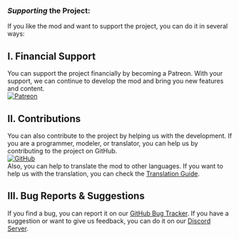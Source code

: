 ### ***Supporting* the Project:**
If you like the mod and want to support the project, you can do it in several ways:

## **I. Financial Support**
You can support the project financially by becoming a Patreon. With your support, we can continue to develop the mod and bring you new features and content.  
[![Patreon](https://img.shields.io/badge/Patreon-Subscribe-yellow?style=for-the-badge&logo=Patreon)](https://www.patreon.com/dragonminez)

## **II. Contributions**
You can also contribute to the project by helping us with the development. If you are a programmer, modeler, or translator, you can help us by contributing to the project on GitHub.  
[![GitHub](https://img.shields.io/badge/GitHub-Progress_Board-red?style=for-the-badge&logo=GitHub)](https://github.com/orgs/DragonMineZ/projects/4/views/1)  
Also, you can help to translate the mod to other languages. If you want to help us with the translation, you can check the [Translation Guide](https://dragonminez.com/contributing/translate/).

## **III. Bug Reports & Suggestions**
If you find a bug, you can report it on our [GitHub Bug Tracker](https://github.com/orgs/DragonMineZ/projects/5/views/1).
If you have a suggestion or want to give us feedback, you can do it on our [Discord Server](https://discord.gg/b5MgRNb3D7).